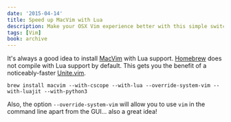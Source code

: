 ```yaml
---
date: '2015-04-14'
title: Speed up MacVim with Lua
description: Make your OSX Vim experience better with this simple switch.
tags: [Vim]
book: archive
---
```


It's always a good idea to install [MacVim] with Lua support. [Homebrew] does not compile with Lua support by default. This gets you the benefit of a noticeably-faster [Unite.vim].

```
brew install macvim --with-cscope --with-lua --override-system-vim --with-luajit --with-python3
```

Also, the option `--override-system-vim` will allow you to use `vim` in the command line apart from the GUI... also a great idea!

[macvim]: https://github.com/macvim-dev/macvim
[homebrew]: http://brew.sh/
[unite.vim]: https://github.com/Shougo/unite.vim
